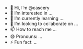 - 👋 Hi, I’m @cascery
- 👀 I’m interested in ...
- 🌱 I’m currently learning ...
- 💞️ I’m looking to collaborate on ...
- 📫 How to reach me ...
- 😄 Pronouns: ...
- ⚡ Fun fact: ...

<!---
cascery/cascery is a ✨ special ✨ repository because its `README.md` (this file) appears on your GitHub profile.
You can click the Preview link to take a look at your changes.
--->
